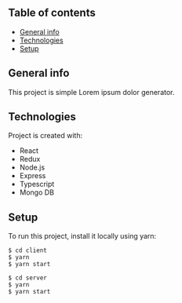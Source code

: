 ## Table of contents
* [General info](#general-info)
* [Technologies](#technologies)
* [Setup](#setup)

## General info
This project is simple Lorem ipsum dolor generator.
	
## Technologies
Project is created with:
* React
* Redux
* Node.js
* Express
* Typescript
* Mongo DB

	
## Setup
To run this project, install it locally using yarn:

```
$ cd client
$ yarn
$ yarn start

$ cd server
$ yarn
$ yarn start
```